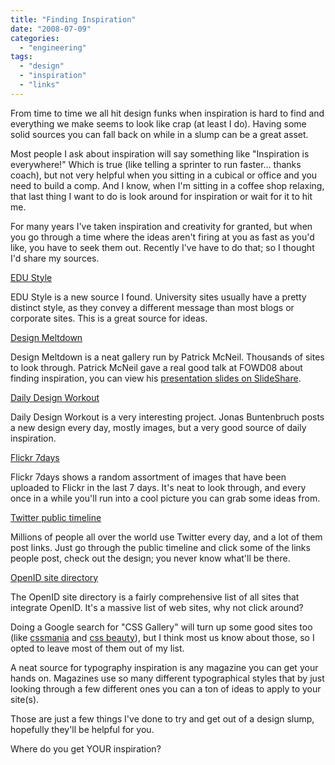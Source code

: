 ```yaml
---
title: "Finding Inspiration"
date: "2008-07-09"
categories: 
  - "engineering"
tags: 
  - "design"
  - "inspiration"
  - "links"
---
```


From time to time we all hit design funks when inspiration is hard to find and everything we make seems to look like crap (at least I do). Having some solid sources you can fall back on while in a slump can be a great asset.

Most people I ask about inspiration will say something like "Inspiration is everywhere!" Which is true (like telling a sprinter to run faster... thanks coach), but not very helpful when you sitting in a cubical or office and you need to build a comp. And I know, when I'm sitting in a coffee shop relaxing, that last thing I want to do is look around for inspiration or wait for it to hit me.

For many years I've taken inspiration and creativity for granted, but when you go through a time where the ideas aren't firing at you as fast as you'd like, you have to seek them out. Recently I've have to do that; so I thought I'd share my sources.

[EDU Style](http://www.edustyle.net/)

EDU Style is a new source I found. University sites usually have a pretty distinct style, as they convey a different message than most blogs or corporate sites. This is a great source for ideas.

[Design Meltdown](http://www.designmeltdown.com/)

Design Meltdown is a neat gallery run by Patrick McNeil. Thousands of sites to look through. Patrick McNeil gave a real good talk at FOWD08 about finding inspiration, you can view his [presentation slides on SlideShare](http://www.slideshare.net/carsonified/inspiration-design-trends-patrick-mc-neil).

[Daily Design Workout](http://www.jbunti.com/)

Daily Design Workout is a very interesting project. Jonas Buntenbruch posts a new design every day, mostly images, but a very good source of daily inspiration.

[Flickr 7days](http://www.flickr.com/explore/interesting/7days/)

Flickr 7days shows a random assortment of images that have been uploaded to Flickr in the last 7 days. It's neat to look through, and every once in a while you'll run into a cool picture you can grab some ideas from.

[Twitter public timeline](http://twitter.com/public_timeline)

Millions of people all over the world use Twitter every day, and a lot of them post links. Just go through the public timeline and click some of the links people post, check out the design; you never know what'll be there.

[OpenID site directory](https://www.myopenid.com/directory)

The OpenID site directory is a fairly comprehensive list of all sites that integrate OpenID. It's a massive list of web sites, why not click around?

Doing a Google search for "CSS Gallery" will turn up some good sites too (like [cssmania](http://www.cssmania.com) and [css beauty](http://www.cssbeauty.com/)), but I think most us know about those, so I opted to leave most of them out of my list.

A neat source for typography inspiration is any magazine you can get your hands on. Magazines use so many different typographical styles that by just looking through a few different ones you can a ton of ideas to apply to your site(s).

Those are just a few things I've done to try and get out of a design slump, hopefully they'll be helpful for you.

Where do you get YOUR inspiration?
